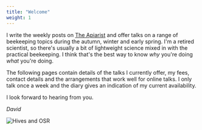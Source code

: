 ```yaml
---
title: "Welcome"
weight: 1
---
```


I write the weekly posts on [The Apiarist](https://theapiarist.org) and offer talks on a range of beekeeping topics during the autumn, winter and early spring. I'm a retired scientist, so there's usually a bit of lightweight science mixed in with the practical beekeeping. I think that's the best way to know *why* you're doing *what* you're doing.

The following pages contain details of the talks I currently offer, my fees, contact details and the arrangements that work well for online talks. I only talk once a week and the diary gives an indication of my current availability.

I look forward to hearing from you.

*David*

![Hives and OSR](images/140418-007.webp)
